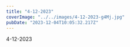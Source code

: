 ```yaml
---
title: "4-12-2023"
coverImage: "../../images/4-12-2023-g4Mj.jpg"
pubDate: "2023-12-04T10:05:32.217Z"
---
```


4-12-2023
